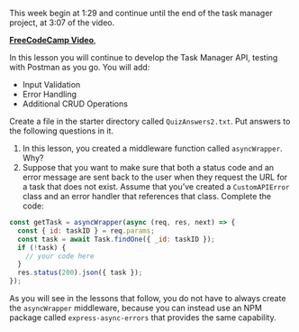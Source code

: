This week begin at 1:29 and continue until the end of the task manager project, at 3:07 of the video. 

**[FreeCodeCamp Video](https://www.youtube.com/watch?v=rltfdjcXjmk&t=5280s)**, 

In this lesson you will continue to develop the Task Manager API, testing with Postman as you go. You will add:

* Input Validation
* Error Handling
* Additional CRUD Operations



Create a file in the starter directory called `QuizAnswers2.txt`. Put answers to the following questions in it.

1. In this lesson, you created a middleware function called `asyncWrapper`. Why?
2. Suppose that you want to make sure that both a status code and an error message are sent back to the user when they request the URL for a task that does not exist. Assume that you’ve created a `CustomAPIError` class and an error handler that references that class. Complete the code:  
```javascript  
const getTask = asyncWrapper(async (req, res, next) => {  
  const { id: taskID } = req.params;  
  const task = await Task.findOne({ _id: taskID });  
  if (!task) {  
    // your code here  
  }  
  res.status(200).json({ task });  
});  
```

As you will see in the lessons that follow, you do not have to always create the `asyncWrapper` middleware, because you can instead use an NPM package called `express-async-errors` that provides the same capability.


